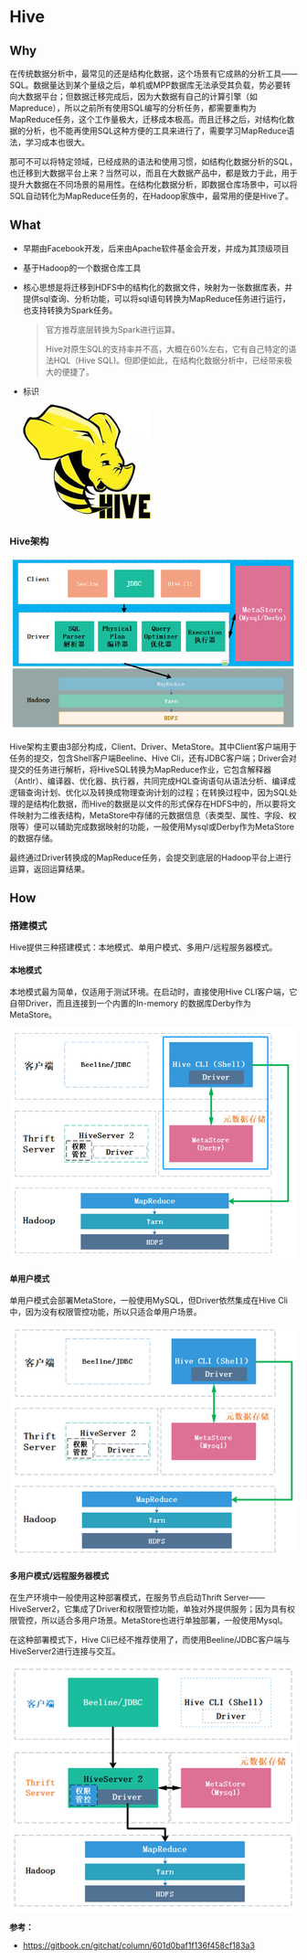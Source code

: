 # Hive

## Why

在传统数据分析中，最常见的还是结构化数据，这个场景有它成熟的分析工具——SQL。数据量达到某个量级之后，单机或MPP数据库无法承受其负载，势必要转向大数据平台；但数据迁移完成后，因为大数据有自己的计算引擎（如Mapreduce），所以之前所有使用SQL编写的分析任务，都需要重构为MapReduce任务，这个工作量极大，迁移成本极高。而且迁移之后，对结构化数据的分析，也不能再使用SQL这种方便的工具来进行了，需要学习MapReduce语法，学习成本也很大。

那可不可以将特定领域，已经成熟的语法和使用习惯，如结构化数据分析的SQL，也迁移到大数据平台上来？当然可以，而且在大数据产品中，都是致力于此，用于提升大数据在不同场景的易用性。在结构化数据分析，即数据仓库场景中，可以将SQL自动转化为MapReduce任务的，在Hadoop家族中，最常用的便是Hive了。

## What

- 早期由Facebook开发，后来由Apache软件基金会开发，并成为其顶级项目

- 基于Hadoop的一个数据仓库工具

- 核心思想是将迁移到HDFS中的结构化的数据文件，映射为一张数据库表，并提供sql查询、分析功能，可以将sql语句转换为MapReduce任务进行运行，也支持转换为Spark任务。

  > 官方推荐底层转换为Spark进行运算。
  >
  > Hive对原生SQL的支持率并不高，大概在60%左右，它有自己特定的语法HQL（Hive SQL)。但即便如此，在结构化数据分析中，已经带来极大的便捷了。

- 标识

  ![x](../../../Resources/hive01.png)

### Hive架构

![x](../../../Resources/hive02.png)

Hive架构主要由3部分构成，Client、Driver、MetaStore。其中Client客户端用于任务的提交，包含Shell客户端Beeline、Hive Cli，还有JDBC客户端；Driver会对提交的任务进行解析，将HiveSQL转换为MapReduce作业，它包含解释器（Antlr）、编译器、优化器、执行器，共同完成HQL查询语句从语法分析、编译成逻辑查询计划、优化以及转换成物理查询计划的过程；在转换过程中，因为SQL处理的是结构化数据，而Hive的数据是以文件的形式保存在HDFS中的，所以要将文件映射为二维表结构，MetaStore中存储的元数据信息（表类型、属性、字段、权限等）便可以辅助完成数据映射的功能，一般使用Mysql或Derby作为MetaStore的数据存储。

最终通过Driver转换成的MapReduce任务，会提交到底层的Hadoop平台上进行运算，返回运算结果。

## How

### 搭建模式

Hive提供三种搭建模式：本地模式、单用户模式、多用户/远程服务器模式。

#### 本地模式

本地模式最为简单，仅适用于测试环境。在启动时，直接使用Hive CLI客户端，它自带Driver，而且连接到一个内置的In-memory 的数据库Derby作为MetaStore。

![x](../../../Resources/hive03.png)

#### 单用户模式

单用户模式会部署MetaStore，一般使用MySQL，但Driver依然集成在Hive Cli中，因为没有权限管控功能，所以只适合单用户场景。

![x](../../../Resources/hive04.png)

#### 多用户模式/远程服务器模式

在生产环境中一般使用这种部署模式，在服务节点启动Thrift Server——HiveServer2，它集成了Driver和权限管控功能，单独对外提供服务；因为具有权限管控，所以适合多用户场景。MetaStore也进行单独部署，一般使用Mysql。

在这种部署模式下，Hive Cli已经不推荐使用了，而使用Beeline/JDBC客户端与HiveServer2进行连接与交互。

![x](../../../Resources/hive05.png)



**参考：**

- https://gitbook.cn/gitchat/column/601d0baf1f136f458cf183a3